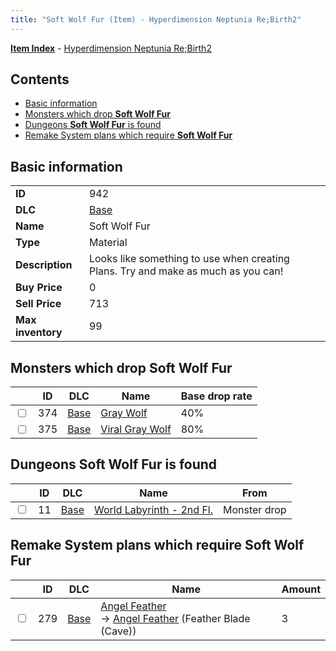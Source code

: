 ```yaml
---
title: "Soft Wolf Fur (Item) - Hyperdimension Neptunia Re;Birth2"
---
```


[**Item Index**](/neptunia/rb2/item/index.html) - [Hyperdimension Neptunia Re;Birth2](/neptunia/rb2)

## Contents

- [Basic information](#basic-information)
- [Monsters which drop **Soft Wolf Fur**](#monsters-which-drop-soft-wolf-fur)
- [Dungeons **Soft Wolf Fur** is found](#dungeons-soft-wolf-fur-is-found)
- [Remake System plans which require **Soft Wolf Fur**](#remake-system-plans-which-require-soft-wolf-fur)

## Basic information

|   |   |
| -- | -- |
| **ID** | 942 |
| **DLC** | [Base](/neptunia/rb2/dlc/0-base.html) |
| **Name** | Soft Wolf Fur |
| **Type** | Material |
| **Description** | Looks like something to use when creating Plans. Try and make as much as you can! |
| **Buy Price** | 0 |
| **Sell Price** | 713 |
| **Max inventory** | 99 |

## Monsters which drop **Soft Wolf Fur**

|    | ID | DLC | Name | Base drop rate |
| -- | -- | --- | ---- | -------------- |
| <input type="checkbox" id="rb2-monster-0-374" class="trackbox" /> | 374 | [Base](/neptunia/rb2/dlc/0-base.html) | [Gray Wolf](/neptunia/rb2/monster/0-374-gray-wolf.html) | 40% |
| <input type="checkbox" id="rb2-monster-0-375" class="trackbox" /> | 375 | [Base](/neptunia/rb2/dlc/0-base.html) | [Viral Gray Wolf](/neptunia/rb2/monster/0-375-viral-gray-wolf.html) | 80% |

## Dungeons **Soft Wolf Fur** is found

|    | ID | DLC | Name | From |
| -- | -- | --- | ---- | ---- |
| <input type="checkbox" id="rb2-dungeon-0-11" class="trackbox" /> | 11 | [Base](/neptunia/rb2/dlc/0-base.html) | [World Labyrinth - 2nd Fl.](/neptunia/rb2/dungeon/0-11-world-labyrinth-2nd-fl.html) | Monster drop |

## Remake System plans which require **Soft Wolf Fur**

|    | ID | DLC | Name | Amount |
| -- | -- | --- | ---- | ------ |
| <input type="checkbox" id="rb2-remake-0-279" class="trackbox" /> | 279 | [Base](/neptunia/rb2/dlc/0-base.html) | [Angel Feather](/neptunia/rb2/remake/0-279-angel-feather.html)<br />→ [Angel Feather](/neptunia/rb2/item/0-1310-angel-feather.html) (Feather Blade (Cave)) | 3 |
